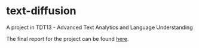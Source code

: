 # text-diffusion

A project in TDT13 - Advanced Text Analytics and Language Understanding

The final report for the project can be found [here](https://github.com/willdalh/text-diffusion/blob/main/text-diffusion-final.pdf?raw=true).
